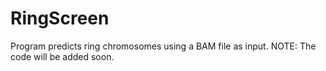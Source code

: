 # RingScreen
Program predicts ring chromosomes using a BAM file as input. NOTE: The code will be added soon.
